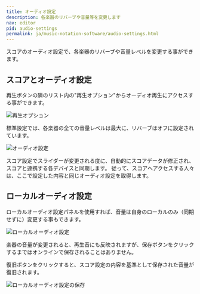 ```yaml
---
title: オーディオ設定
description: 各楽器のリバーブや音量等を変更します
nav: editor
pid: audio-settings
permalink: ja/music-notation-software/audio-settings.html
---
```


スコアのオーディオ設定で、各楽器のリバーブや音量レベルを変更する事ができます。

## スコアとオーディオ設定

再生ボタンの隣のリスト内の"再生オプション"からオーディオ再生にアクセスする事ができます。

![再生オプション](/help/assets/img/editor/playback-options.png)

標準設定では、各楽器の全ての音量レベルは最大に、リバーブはオフに設定されています。

![オーディオ設定](/help/assets/img/editor/audio-settings.png)

スコア設定でスライダーが変更される度に、自動的にスコアデータが修正され、スコアと連携する各デバイスと同期します。
従って、スコアへアクセスする人々は、ここで設定した内容と同じオーディオ設定を取得します。

## ローカルオーディオ設定

ローカルオーディオ設定パネルを使用すれば、音量は自身のローカルのみ（同期せずに）変更する事もできます。

![ローカルオーディオ設定](/help/assets/img/editor/local-volumes.png)

楽器の音量が変更されると、再生音にも反映されますが、保存ボタンをクリックするまではオンラインで保存されることはありません。

復旧ボタンをクリックすると、スコア設定の内容を基準として保存された音量が復旧されます。

![ローカルオーディオ設定の保存](/help/assets/img/editor/local-volumes-save.png)



